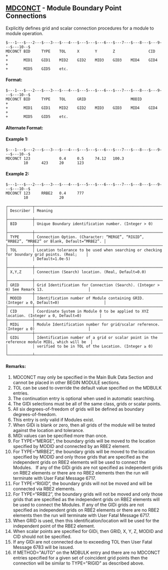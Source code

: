 ## [MDCONCT](https://help.hexagonmi.com/bundle/MSC_Nastran_2022.4/page/Nastran_Combined_Book/qrg/bulkno/TOC.MDCONCT.xhtml) - Module Boundary Point Connections

Explicitly defines grid and scalar connection procedures for a module to module operation.

```nastran
$---1---$---2---$---3---$---4---$---5---$---6---$---7---$---8---$---9---$---10--$
MDCONCT BID     TYPE    TOL     X       Y       Z               CID     +       
+       MID1    GID1    MID2    GID2    MID3    GID3    MID4    GID4    +       
+       MID5    GID5    etc.                                                    
```

#### Format:

```nastran
$---1---$---2---$---3---$---4---$---5---$---6---$---7---$---8---$---9---$---10--$
MDCONCT BID     TYPE    TOL     GRID                    MODID           +       
+       MID1    GID1    MID2    GID2    MID3    GID3    MID4    GID4    +       
+       MID5    GID5    etc.                                                    
```

#### Alternate Format:

#### Example 1:

```nastran
$---1---$---2---$---3---$---4---$---5---$---6---$---7---$---8---$---9---$---10--$
MDCONCT 123             0.4     0.5     74.12   100.3                           
        10      423     20      123                                             
```

#### Example 2:

```nastran
$---1---$---2---$---3---$---4---$---5---$---6---$---7---$---8---$---9---$---10--$
MDCONCT 123     RRBE2   0.4     777                                             
        10              20                                                      
```

```text
┌───────────┬──────────────────────────────────────────────────────────────────────────────────────────────┐
│ Describer │ Meaning                                                                                      │
├───────────┼──────────────────────────────────────────────────────────────────────────────────────────────┤
│ BID       │ Unique Boundary identification number. (Integer > 0)                                         │
├───────────┼──────────────────────────────────────────────────────────────────────────────────────────────┤
│ TYPE      │ Connection Option. (Character: “MERGE”, “RIGID”, “RRBE2”, “MRBE2” or Blank, Default=“MRBE2”. │
├───────────┼──────────────────────────────────────────────────────────────────────────────────────────────┤
│ TOL       │ Location tolerance to be used when searching or checking for boundary grid points. (Real;    │
│           │ Default=1.0e-5)                                                                              │
├───────────┼──────────────────────────────────────────────────────────────────────────────────────────────┤
│ X,Y,Z     │ Connection (Search) location. (Real, Default=0.0)                                            │
├───────────┼──────────────────────────────────────────────────────────────────────────────────────────────┤
│ GRID      │ Grid Identification for Connection (Search). (Integer > 0) See Remark 13.                    │
├───────────┼──────────────────────────────────────────────────────────────────────────────────────────────┤
│ MODID     │ Identification number of Module containing GRID. (Integer ≥ 0, Default=0)                    │
├───────────┼──────────────────────────────────────────────────────────────────────────────────────────────┤
│ CID       │ Coordinate System in Module 0 to be applied to XYZ location. (Integer ≥ 0, Default=0)        │
├───────────┼──────────────────────────────────────────────────────────────────────────────────────────────┤
│ MIDi      │ Module Identification number for grid/scalar reference. (Integer ≥ 0)                        │
├───────────┼──────────────────────────────────────────────────────────────────────────────────────────────┤
│ GIDi      │ Identification number of a grid or scalar point in the reference module MIDi, which will be  │
│           │ verified to be in TOL of the Location. (Integer ≥ 0)                                         │
└───────────┴──────────────────────────────────────────────────────────────────────────────────────────────┘
```

#### Remarks:

1. MDCONCT may only be specified in the Main Bulk Data Section and cannot be placed in other BEGIN MODULE sections.
2. TOL can be used to override the default value specified on the MDBULK entries.
3. The continuation entry is optional when used in automatic searching.
4. The GIDi selections must be all of the same class, grids or scalar points.
5. All six degrees-of-freedom of grids will be defined as boundary degrees-of-freedom.
6. This entry is only valid if Modules exist.
7. When GIDi is blank or zero, then all grids of the module will be tested against the location and tolerance.
8. MIDi values can be specified more than once.
9. For TYPE=“MERGE”, the boundary grids will be moved to the location specified by MODID and connected by an RBE2 element.
10. For TYPE=“MRBE2”, the boundary grids will be moved to the location specified by MODID and only those grids that are specified as the independent grids on RBE2 elements will be used to connect the Modules.   If any of the GIDi grids are not specified as independent grids on RBE2 elements or there are no RBE2 elements then the run will terminate with User Fatal Message 6717.
11. For TYPE=“RIGID”, the boundary grids will not be moved and will be connected via RBE2 elements.
12. For TYPE=“RRBE2”, the boundary grids will not be moved and only those grids that are specified as the independent grids on RBE2 elements will be used to connect the Modules. If any of the GIDi grids are not specified as independent grids on RBE2 elements or there are no RBE2 elements then the run will terminate with User Fatal Message 6717.
13. When GRID is used, then this identification/location will be used for the independent point of the RBE2 element.
14. When scalar points are specified for GIDi, then GRID, X, Y, Z, MODID and CID should not be specified.
15. If any GIDi are not connected due to exceeding TOL then User Fatal Message 6783 will be issued.
16. If METHOD="AUTO" on the MDBULK entry and there are no MDCONCT entries specified for a given set of coincident grid points then the connection will be similar to TYPE="RIGID" as described above.
